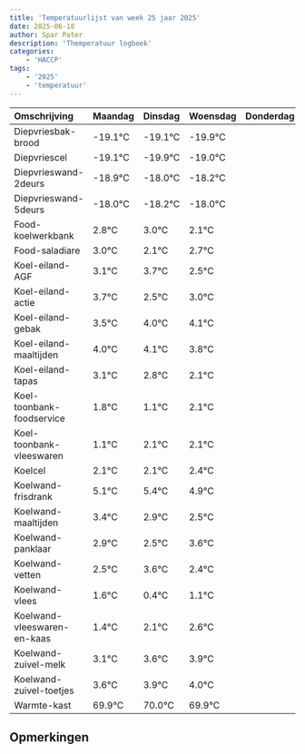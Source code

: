 ```yaml
---
title: 'Temperatuurlijst van week 25 jaar 2025'
date: 2025-06-18
author: Spar Pater
description: 'Themperatuur logboek'
categories:
    - 'HACCP'
tags:
    - '2025'
    - 'temperatuur'
---
```

|Omschrijving|Maandag|Dinsdag|Woensdag|Donderdag|Vrijdag|Zaterdag|Zondag|
|:---|:---|:---|:---|:---|:---|:---|:---|
|Diepvriesbak-brood|-19.1°C|-19.1°C|-19.9°C| | | | |
|Diepvriescel|-19.1°C|-19.9°C|-19.0°C| | | | |
|Diepvrieswand-2deurs|-18.9°C|-18.0°C|-18.2°C| | | | |
|Diepvrieswand-5deurs|-18.0°C|-18.2°C|-18.0°C| | | | |
|Food-koelwerkbank|2.8°C|3.0°C|2.1°C| | | | |
|Food-saladiare|3.0°C|2.1°C|2.7°C| | | | |
|Koel-eiland-AGF|3.1°C|3.7°C|2.5°C| | | | |
|Koel-eiland-actie|3.7°C|2.5°C|3.0°C| | | | |
|Koel-eiland-gebak|3.5°C|4.0°C|4.1°C| | | | |
|Koel-eiland-maaltijden|4.0°C|4.1°C|3.8°C| | | | |
|Koel-eiland-tapas|3.1°C|2.8°C|2.1°C| | | | |
|Koel-toonbank-foodservice|1.8°C|1.1°C|2.1°C| | | | |
|Koel-toonbank-vleeswaren|1.1°C|2.1°C|2.1°C| | | | |
|Koelcel|2.1°C|2.1°C|2.4°C| | | | |
|Koelwand-frisdrank|5.1°C|5.4°C|4.9°C| | | | |
|Koelwand-maaltijden|3.4°C|2.9°C|2.5°C| | | | |
|Koelwand-panklaar|2.9°C|2.5°C|3.6°C| | | | |
|Koelwand-vetten|2.5°C|3.6°C|2.4°C| | | | |
|Koelwand-vlees|1.6°C|0.4°C|1.1°C| | | | |
|Koelwand-vleeswaren-en-kaas|1.4°C|2.1°C|2.6°C| | | | |
|Koelwand-zuivel-melk|3.1°C|3.6°C|3.9°C| | | | |
|Koelwand-zuivel-toetjes|3.6°C|3.9°C|4.0°C| | | | |
|Warmte-kast|69.9°C|70.0°C|69.9°C| | | | |

## Opmerkingen


